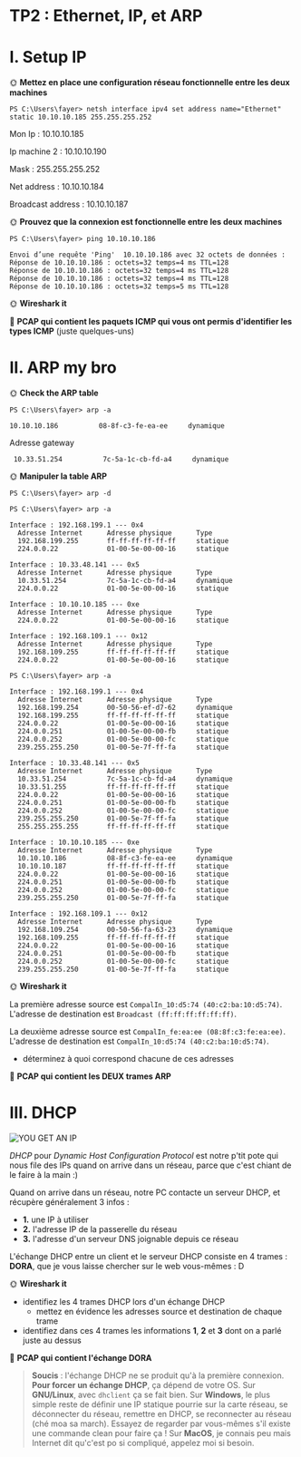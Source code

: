 # TP2 : Ethernet, IP, et ARP

# I. Setup IP

🌞 **Mettez en place une configuration réseau fonctionnelle entre les deux machines**
```
PS C:\Users\fayer> netsh interface ipv4 set address name="Ethernet" static 10.10.10.185 255.255.255.252
```
Mon Ip : 10.10.10.185

Ip machine 2 : 10.10.10.190

Mask : 255.255.255.252

Net address : 10.10.10.184

Broadcast address : 10.10.10.187

🌞 **Prouvez que la connexion est fonctionnelle entre les deux machines**
```
PS C:\Users\fayer> ping 10.10.10.186

Envoi d’une requête 'Ping'  10.10.10.186 avec 32 octets de données :
Réponse de 10.10.10.186 : octets=32 temps=4 ms TTL=128
Réponse de 10.10.10.186 : octets=32 temps=4 ms TTL=128
Réponse de 10.10.10.186 : octets=32 temps=4 ms TTL=128
Réponse de 10.10.10.186 : octets=32 temps=5 ms TTL=128
```
🌞 **Wireshark it**

🦈 **PCAP qui contient les paquets ICMP qui vous ont permis d'identifier les types ICMP** (juste quelques-uns)

# II. ARP my bro

🌞 **Check the ARP table**
```
PS C:\Users\fayer> arp -a
```
```
10.10.10.186          08-8f-c3-fe-ea-ee     dynamique
```
Adresse gateway
```
 10.33.51.254          7c-5a-1c-cb-fd-a4     dynamique
 ```

🌞 **Manipuler la table ARP**

```
PS C:\Users\fayer> arp -d
```
```
PS C:\Users\fayer> arp -a

Interface : 192.168.199.1 --- 0x4
  Adresse Internet      Adresse physique      Type
  192.168.199.255       ff-ff-ff-ff-ff-ff     statique
  224.0.0.22            01-00-5e-00-00-16     statique

Interface : 10.33.48.141 --- 0x5
  Adresse Internet      Adresse physique      Type
  10.33.51.254          7c-5a-1c-cb-fd-a4     dynamique
  224.0.0.22            01-00-5e-00-00-16     statique

Interface : 10.10.10.185 --- 0xe
  Adresse Internet      Adresse physique      Type
  224.0.0.22            01-00-5e-00-00-16     statique

Interface : 192.168.109.1 --- 0x12
  Adresse Internet      Adresse physique      Type
  192.168.109.255       ff-ff-ff-ff-ff-ff     statique
  224.0.0.22            01-00-5e-00-00-16     statique
```
```
PS C:\Users\fayer> arp -a

Interface : 192.168.199.1 --- 0x4
  Adresse Internet      Adresse physique      Type
  192.168.199.254       00-50-56-ef-d7-62     dynamique
  192.168.199.255       ff-ff-ff-ff-ff-ff     statique
  224.0.0.22            01-00-5e-00-00-16     statique
  224.0.0.251           01-00-5e-00-00-fb     statique
  224.0.0.252           01-00-5e-00-00-fc     statique
  239.255.255.250       01-00-5e-7f-ff-fa     statique

Interface : 10.33.48.141 --- 0x5
  Adresse Internet      Adresse physique      Type
  10.33.51.254          7c-5a-1c-cb-fd-a4     dynamique
  10.33.51.255          ff-ff-ff-ff-ff-ff     statique
  224.0.0.22            01-00-5e-00-00-16     statique
  224.0.0.251           01-00-5e-00-00-fb     statique
  224.0.0.252           01-00-5e-00-00-fc     statique
  239.255.255.250       01-00-5e-7f-ff-fa     statique
  255.255.255.255       ff-ff-ff-ff-ff-ff     statique

Interface : 10.10.10.185 --- 0xe
  Adresse Internet      Adresse physique      Type
  10.10.10.186          08-8f-c3-fe-ea-ee     dynamique
  10.10.10.187          ff-ff-ff-ff-ff-ff     statique
  224.0.0.22            01-00-5e-00-00-16     statique
  224.0.0.251           01-00-5e-00-00-fb     statique
  224.0.0.252           01-00-5e-00-00-fc     statique
  239.255.255.250       01-00-5e-7f-ff-fa     statique

Interface : 192.168.109.1 --- 0x12
  Adresse Internet      Adresse physique      Type
  192.168.109.254       00-50-56-fa-63-23     dynamique
  192.168.109.255       ff-ff-ff-ff-ff-ff     statique
  224.0.0.22            01-00-5e-00-00-16     statique
  224.0.0.251           01-00-5e-00-00-fb     statique
  224.0.0.252           01-00-5e-00-00-fc     statique
  239.255.255.250       01-00-5e-7f-ff-fa     statique
  ```

🌞 **Wireshark it**

La première adresse source est ```CompalIn_10:d5:74 (40:c2:ba:10:d5:74)```. L'adresse de destination est ```Broadcast (ff:ff:ff:ff:ff:ff)```.

La deuxième adresse source est ```CompalIn_fe:ea:ee (08:8f:c3:fe:ea:ee)```. L'adresse de destination est ```CompalIn_10:d5:74 (40:c2:ba:10:d5:74)```.
  - déterminez à quoi correspond chacune de ces adresses

🦈 **PCAP qui contient les DEUX trames ARP**

# III. DHCP

![YOU GET AN IP](./img/dhcp.jpg)

*DHCP* pour *Dynamic Host Configuration Protocol* est notre p'tit pote qui nous file des IPs quand on arrive dans un réseau, parce que c'est chiant de le faire à la main :)

Quand on arrive dans un réseau, notre PC contacte un serveur DHCP, et récupère généralement 3 infos :

- **1.** une IP à utiliser
- **2.** l'adresse IP de la passerelle du réseau
- **3.** l'adresse d'un serveur DNS joignable depuis ce réseau

L'échange DHCP  entre un client et le serveur DHCP consiste en 4 trames : **DORA**, que je vous laisse chercher sur le web vous-mêmes : D

🌞 **Wireshark it**

- identifiez les 4 trames DHCP lors d'un échange DHCP
  - mettez en évidence les adresses source et destination de chaque trame
- identifiez dans ces 4 trames les informations **1**, **2** et **3** dont on a parlé juste au dessus

🦈 **PCAP qui contient l'échange DORA**

> **Soucis** : l'échange DHCP ne se produit qu'à la première connexion. **Pour forcer un échange DHCP**, ça dépend de votre OS. Sur **GNU/Linux**, avec `dhclient` ça se fait bien. Sur **Windows**, le plus simple reste de définir une IP statique pourrie sur la carte réseau, se déconnecter du réseau, remettre en DHCP, se reconnecter au réseau (ché moa sa march). Essayez de regarder par vous-mêmes s'il existe une commande clean pour faire ça ! Sur **MacOS**, je connais peu mais Internet dit qu'c'est po si compliqué, appelez moi si besoin.